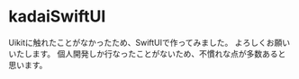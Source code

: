 # kadaiSwiftUI
Uikitに触れたことがなかったため、SwiftUIで作ってみました。
よろしくお願いいたします。
個人開発しか行なったことがないため、不慣れな点が多数あると思います。

